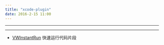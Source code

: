 ```yaml
---
title: "xcode-plugin"
date: 2016-2-15 11:00
---
```

***

***
- [VWInstantRun](https://github.com/wangshengjia/VWInstantRun) 快速运行代码片段






